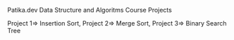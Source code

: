 Patika.dev Data Structure and Algoritms Course Projects

Project 1=> Insertion Sort, 
Project 2=> Merge Sort, 
Project 3=> Binary Search Tree
